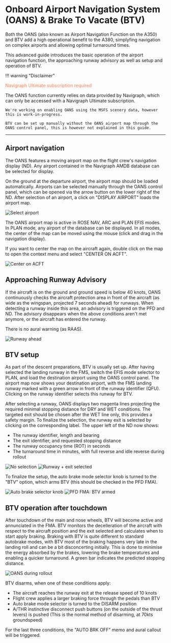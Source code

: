 # Onboard Airport Navigation System (OANS) & Brake To Vacate (BTV)

Both the OANS (also known as Airport Navigation Function on the A350) and BTV add a high operational benefit to the A380,
simplyfing navigation on complex airports and allowing optimal turnaround times.

This advanced guide introduces the basic operation of the airport navigation function, the approaching runway advisory as
well as setup and operation of BTV.

!!! warning "Disclaimer"
    <p style="color:coral;">Navigraph Ultimate subscription required</p>
    The OANS function currently relies on data provided by Navigraph, which can only be accessed with a Navigraph Ultimate
    subscription.

    We're working on enabling OANS using the MSFS scenery data, however this is work-in-progress.

    BTV can be set up manually without the OANS airport map through the OANS control panel, this is however not explained in this guide.

---

## Airport navigation

The OANS features a moving airport map on the flight crew's navigation display (ND). Any airport contained in the Navigraph
AMDB database can be selected for display.

On the ground at the departure airport, the airport map should be loaded automatically.
Airports can be selected manually through the OANS control panel, which can be opened via the arrow button on the lower
right of the ND. After selection of an airport, a click on "DISPLAY AIRPORT" loads the airport map.

![Select airport](../assets/advanced-guides/oans-btv/oans-cp-select-airport.png)

The OANS airport map is active in ROSE NAV, ARC and PLAN EFIS modes. In PLAN mode, any airport of the database can be displayed.
In all modes, the center of the map can be moved using the mouse (click and drag in the navigation display).

If you want to center the map on the aircraft again, double click on the map to open the context menu and select "CENTER ON ACFT".

![Center on ACFT](../assets/advanced-guides/oans-btv/oans-center-on-acft.png)

## Approaching Runway Advisory

If the aircraft is on the ground and ground speed is below 40 knots, OANS continuously checks the aircraft protection area
in front of the aircraft (as wide as the wingspan, projected 7 seconds ahead) for runways. When detecting a runway inside this
area, an advisory is triggered on the PFD and ND. The advisory disappears when the above conditions aren't met anymore, or
the aircraft has entered the runway.

There is no aural warning (as RAAS).

![Runway ahead](../assets/advanced-guides/oans-btv/oans-runway-ahead.png)

## BTV setup

As part of the descent preparations, BTV is usually set up. After having selected the landing runway in the FMS, switch
the EFIS mode selector to PLAN, and load the destination airport using the OANS control panel. The airport map now shows
your destination airport, with the FMS landing runway marked with a green arrow in front of the runway identifier (QFU).
Clicking on the runway identifier selects this runway for BTV.

After selecting a runway, OANS displays two magenta lines projecting the required minimal stopping distance for DRY and WET
conditions. The targeted exit should be chosen after the WET line only, this provides a safety margin. To finalize the
selection, the runway exit is selected by clicking on the corresponding label.
The upper left of the ND now shows:

- The runway identifier, length and bearing
- The exit identifier, and requested stopping distance
- The runway occupancy time (ROT) in seconds
- The turnaround time in minutes, with full reverse and idle reverse during rollout

![No selection](../assets/advanced-guides/oans-btv/btv-setup-no-selection.png)
![Runway + exit selected](../assets/advanced-guides/oans-btv/btv-setup-selected.png)

To finalize the setup, the auto brake mode selector knob is turned to the "BTV" option, which arms BTV (this should be
checked in the PFD FMA).

![Auto brake selector knob](../assets/advanced-guides/oans-btv/btv-abrk-selector.png)
![PFD FMA: BTV armed](../assets/advanced-guides/oans-btv/pfd-btv-armed.png)

## BTV operation after touchdown

After touchdown of the main and nose wheels, BTV will become active and annunciated in the FMA. BTV monitors the decelleration of the aircraft with respect to the aircraft position and the exit selected and calculates when to start apply braking. Braking with BTV is quite different to standard autobrake modes, with BTV most of the braking happens very late in the landing roll and can be a bit disconcerting initially. This is done to minimise the energy absorbed by the brakes, lowering the brake temperatures and enabling a quicker turnaround.
A green bar indicates the predicted stopping distance.

![OANS during rollout](../assets/advanced-guides/oans-btv/btv-active-stopbar.png)

BTV disarms, when one of these conditions apply:

- The aircraft reaches the runway exit at the release speed of 10 knots
- Flight crew applies a larger braking force through the pedals than BTV
- Auto brake mode selector is turned to the DISARM position
- A/THR instinctive disconnect push buttons (on the outside of the thrust levers) is pushed (This is the normal method of disarming, at 70kts groundspeed)

For the last three conditions, the "AUTO BRK OFF" memo and aural callout will be triggered.
